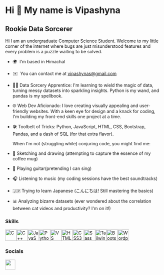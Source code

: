 Hi 👋 My name is Vipashyna
==========================

Rookie Data Sorcerer
--------------------

Hi I am an undergraduate Computer Science Student. Welcome to my little corner of the internet where bugs are just misunderstood features and every problem is a puzzle waiting to be solved.

* 🌍  I'm based in Himachal
* ✉️  You can contact me at [vipashynas@gmail.com](mailto:vipashynas@gmail.com)
* 🧙‍♂️ Data Sorcery Apprentice: I'm learning to wield the magic of data, turning messy datasets into sparkling insights. Python is my wand, and pandas is my spellbook.
* 🌐 Web Dev Aficionado: I love creating visually appealing and user-friendly websites. With a keen eye for design and a knack for coding, I'm building my front-end skills one project at a time.
* 🛠️ Toolbelt of Tricks: Python, JavaScript, HTML, CSS, Bootstrap, Pandas, and a dash of SQL (for that extra flavor).
  
  When I'm not (struggling while) conjuring code, you might find me:
* 🎨 Sketching and drawing (attempting to capture the essence of my coffee mug)
* 🎸 Playing guitar(pretending I can sing)
* 🎧 Listening to music (my coding sessions have the best soundtracks)
* 🇯🇵 Trying to learn Japanese (こんにちは! Still mastering the basics)
* 📊 Analyzing bizarre datasets (ever wondered about the correlation between cat videos and productivity? I'm on it!)
### Skills


<p align="left">
<a href="https://docs.microsoft.com/en-us/cpp/?view=msvc-170" target="_blank" rel="noreferrer"><img src="https://raw.githubusercontent.com/danielcranney/readme-generator/main/public/icons/skills/c-colored.svg" width="36" height="36" alt="C" /></a><a href="https://docs.microsoft.com/en-us/cpp/?view=msvc-170" target="_blank" rel="noreferrer"><img src="https://raw.githubusercontent.com/danielcranney/readme-generator/main/public/icons/skills/cplusplus-colored.svg" width="36" height="36" alt="C++" /></a><a href="https://developer.mozilla.org/en-US/docs/Web/JavaScript" target="_blank" rel="noreferrer"><img src="https://raw.githubusercontent.com/danielcranney/readme-generator/main/public/icons/skills/javascript-colored.svg" width="36" height="36" alt="JavaScript" /></a><a href="https://www.python.org/" target="_blank" rel="noreferrer"><img src="https://raw.githubusercontent.com/danielcranney/readme-generator/main/public/icons/skills/python-colored.svg" width="36" height="36" alt="Python" /></a><a href="https://code.visualstudio.com/" target="_blank" rel="noreferrer"><img src="https://raw.githubusercontent.com/danielcranney/readme-generator/main/public/icons/skills/visualstudiocode.svg" width="36" height="36" alt="VS Code" /></a><a href="https://developer.mozilla.org/en-US/docs/Glossary/HTML5" target="_blank" rel="noreferrer"><img src="https://raw.githubusercontent.com/danielcranney/readme-generator/main/public/icons/skills/html5-colored.svg" width="36" height="36" alt="HTML5" /></a><a href="https://www.w3.org/TR/CSS/#css" target="_blank" rel="noreferrer"><img src="https://raw.githubusercontent.com/danielcranney/readme-generator/main/public/icons/skills/css3-colored.svg" width="36" height="36" alt="CSS3" /></a><a href="https://sass-lang.com/" target="_blank" rel="noreferrer"><img src="https://raw.githubusercontent.com/danielcranney/readme-generator/main/public/icons/skills/sass-colored.svg" width="36" height="36" alt="Sass" /></a><a href="https://tailwindcss.com/" target="_blank" rel="noreferrer"><img src="https://raw.githubusercontent.com/danielcranney/readme-generator/main/public/icons/skills/tailwindcss-colored.svg" width="36" height="36" alt="TailwindCSS" /></a><a href="https://getbootstrap.com/" target="_blank" rel="noreferrer"><img src="https://raw.githubusercontent.com/danielcranney/readme-generator/main/public/icons/skills/bootstrap-colored.svg" width="36" height="36" alt="Bootstrap" /></a><a href="https://wordpress.com" target="_blank" rel="noreferrer"><img src="https://raw.githubusercontent.com/danielcranney/readme-generator/main/public/icons/skills/wordpress-colored.svg" width="36" height="36" alt="Wordpress" /></a>
</p>


### Socials

<p align="left"> <a href="https://www.github.com/VipaCitrus" target="_blank" rel="noreferrer"> <picture> <source media="(prefers-color-scheme: dark)" srcset="https://raw.githubusercontent.com/danielcranney/readme-generator/main/public/icons/socials/github-dark.svg" /> <source media="(prefers-color-scheme: light)" srcset="https://raw.githubusercontent.com/danielcranney/readme-generator/main/public/icons/socials/github.svg" /> <img src="https://raw.githubusercontent.com/danielcranney/readme-generator/main/public/icons/socials/github.svg" width="32" height="32" /> </picture> </a></p>
<!---
VipaCitrus/VipaCitrus is a ✨ special ✨ repository because its `README.md` (this file) appears on your GitHub profile.
You can click the Preview link to take a look at your changes.
--->
